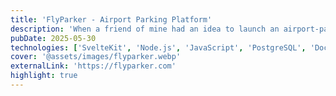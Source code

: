 ```yaml
---
title: 'FlyParker - Airport Parking Platform'
description: 'When a friend of mine had an idea to launch an airport-parking comparison / booking service, I was more than glad to help him out and build and host the platform for him. In this project I was able to bring in all my experience in full-stack development, linux administration and hosting.'
pubDate: 2025-05-30
technologies: ['SvelteKit', 'Node.js', 'JavaScript', 'PostgreSQL', 'Docker']
cover: '@assets/images/flyparker.webp'
externalLink: 'https://flyparker.com'
highlight: true
---
```

